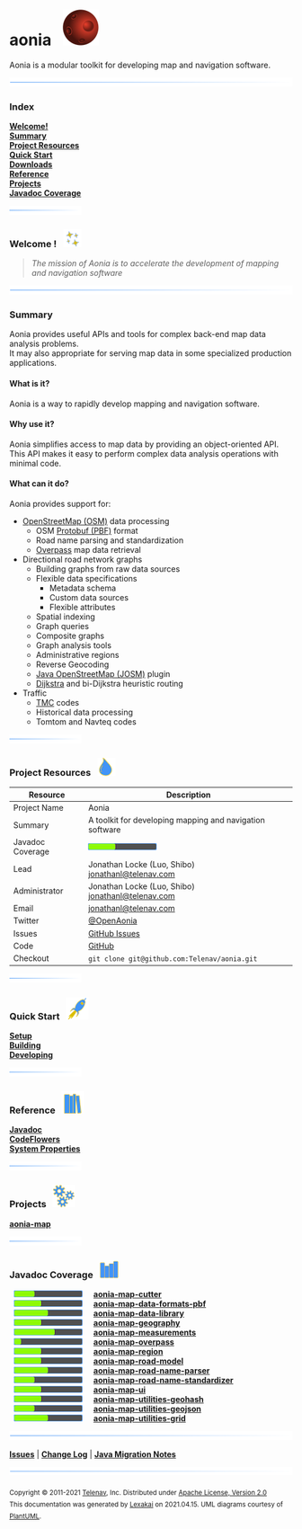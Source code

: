 # aonia &nbsp;&nbsp;![](documentation/images/aonia-64.png)

Aonia is a modular toolkit for developing map and navigation software.

![](documentation/images/horizontal-line.png)

[//]: # (start-user-text)

### Index <a name = "index"></a>

[**Welcome!**](#welcome)  
[**Summary**](#summary)  
[**Project Resources**](#project-resources)  
[**Quick Start**](#quick-start)  
[**Downloads**](#downloads)  
[**Reference**](#reference)  
[**Projects**](#projects)  
[**Javadoc Coverage**](#javadoc-coverage)

![](documentation/images/short-horizontal-line.png)

### Welcome <a name = "welcome"></a>! &nbsp; ![](documentation/images/stars-32.png)

> *The mission of Aonia is to accelerate the development of mapping and navigation software*

![](documentation/images/horizontal-line.png)

### Summary <a name = "summary"></a>

Aonia provides useful APIs and tools for complex back-end map data analysis problems.  
It may also appropriate for serving map data in some specialized production applications.

#### What is it?

Aonia is a way to rapidly develop mapping and navigation software.

#### Why use it?

Aonia simplifies access to map data by providing an object-oriented API.  
This API makes it easy to perform complex data analysis operations with minimal code.

#### What can it do?

Aonia provides support for:

- [OpenStreetMap (OSM)](https://www.openstreetmap.org/) data processing
    - OSM [Protobuf (PBF)](https://wiki.openstreetmap.org/wiki/PBF_Format) format
    - Road name parsing and standardization
    - [Overpass](https://wiki.openstreetmap.org/wiki/Overpass_API) map data retrieval
- Directional road network graphs
    - Building graphs from raw data sources
    - Flexible data specifications
        - Metadata schema
        - Custom data sources
        - Flexible attributes
    - Spatial indexing
    - Graph queries
    - Composite graphs
    - Graph analysis tools
    - Administrative regions
    - Reverse Geocoding
    - [Java OpenStreetMap (JOSM)](https://josm.openstreetmap.de) plugin
    - [Dijkstra](https://en.wikipedia.org/wiki/Dijkstra's_algorithm) and bi-Dijkstra heuristic routing
- Traffic
    - [TMC](https://en.wikipedia.org/wiki/Traffic_message_channel) codes
    - Historical data processing
    - Tomtom and Navteq codes

![](documentation/images/short-horizontal-line.png)

### Project Resources <a name = "project-resources"></a> &nbsp; ![](documentation/images/water-32.png)

| Resource     |     Description                   |
|--------------|-----------------------------------|
| Project Name | Aonia |
| Summary | A toolkit for developing mapping and navigation software |
| Javadoc Coverage |  <!-- ${project-javadoc-average-coverage-meter} -->  ![](documentation/images/meter-40-12.png) <!-- end --> |
| Lead | Jonathan Locke (Luo, Shibo) <br/> [jonathanl@telenav.com](mailto:jonathanl@telenav.com) |
| Administrator | Jonathan Locke (Luo, Shibo) <br/> [jonathanl@telenav.com](mailto:jonathanl@telenav.com) |
| Email | [jonathanl@telenav.com](mailto:jonathanl@telenav.com) |
| Twitter | [@OpenAonia](https://twitter.com/openaonia) |
| Issues | [GitHub Issues](https://github.com/Telenav/aonia/issues) |
| Code | [GitHub](https://github.com/Telenav/aonia) |
| Checkout | `git clone git@github.com:Telenav/aonia.git` |

![](documentation/images/short-horizontal-line.png)

### Quick Start <a name = "quick-start"></a>&nbsp; ![](documentation/images/rocket-40.png)

[**Setup**](documentation/overview/setup.md)  
[**Building**](documentation/overview/building.md)  
[**Developing**](documentation/developing/index.md)

![](documentation/images/short-horizontal-line.png)

### Reference <a name = "reference"></a>&nbsp; ![](documentation/images/books-40.png)

[**Javadoc**](https://telenav.github.io/aonia/javadoc)  
[**CodeFlowers**](https://telenav.github.io/aonia/codeflowers/site/index.html)  
[**System Properties**](documentation/developing/system-properties.md)

![](documentation/images/short-horizontal-line.png)

[//]: # (end-user-text)

### Projects <a name = "projects"></a> &nbsp; ![](documentation/images/gears-40.png)

[**aonia-map**](aonia-map/README.md)  

![](documentation/images/short-horizontal-line.png)

### Javadoc Coverage <a name = "javadoc-coverage"></a> &nbsp; ![](documentation/images/bargraph-32.png)

&nbsp;  ![](documentation/images/meter-30-12.png) &nbsp; &nbsp; [**aonia-map-cutter**](cutter/README.md)  
&nbsp;  ![](documentation/images/meter-40-12.png) &nbsp; &nbsp; [**aonia-map-data-formats-pbf**](pbf/README.md)  
&nbsp;  ![](documentation/images/meter-50-12.png) &nbsp; &nbsp; [**aonia-map-data-library**](library/README.md)  
&nbsp;  ![](documentation/images/meter-40-12.png) &nbsp; &nbsp; [**aonia-map-geography**](geography/README.md)  
&nbsp;  ![](documentation/images/meter-60-12.png) &nbsp; &nbsp; [**aonia-map-measurements**](measurements/README.md)  
&nbsp;  ![](documentation/images/meter-10-12.png) &nbsp; &nbsp; [**aonia-map-overpass**](overpass/README.md)  
&nbsp;  ![](documentation/images/meter-40-12.png) &nbsp; &nbsp; [**aonia-map-region**](region/README.md)  
&nbsp;  ![](documentation/images/meter-40-12.png) &nbsp; &nbsp; [**aonia-map-road-model**](model/README.md)  
&nbsp;  ![](documentation/images/meter-50-12.png) &nbsp; &nbsp; [**aonia-map-road-name-parser**](name-parser/README.md)  
&nbsp;  ![](documentation/images/meter-30-12.png) &nbsp; &nbsp; [**aonia-map-road-name-standardizer**](name-standardizer/README.md)  
&nbsp;  ![](documentation/images/meter-40-12.png) &nbsp; &nbsp; [**aonia-map-ui**](ui/README.md)  
&nbsp;  ![](documentation/images/meter-40-12.png) &nbsp; &nbsp; [**aonia-map-utilities-geohash**](geohash/README.md)  
&nbsp;  ![](documentation/images/meter-30-12.png) &nbsp; &nbsp; [**aonia-map-utilities-geojson**](geojson/README.md)  
&nbsp;  ![](documentation/images/meter-50-12.png) &nbsp; &nbsp; [**aonia-map-utilities-grid**](grid/README.md)

[//]: # (start-user-text)

![](documentation/images/horizontal-line.png)

[**Issues**](https://github.com/Telenav/aonia/issues) |
[**Change Log**](change-log.md) |
[**Java Migration Notes**](documentation/overview/java-migration-notes.md)

[//]: # (end-user-text)

![](documentation/images/horizontal-line.png)

<sub>Copyright &#169; 2011-2021 [Telenav](http://telenav.com), Inc. Distributed under [Apache License, Version 2.0](LICENSE)</sub>  
<sub>This documentation was generated by [Lexakai](https://github.com/Telenav/lexakai) on 2021.04.15. UML diagrams courtesy
of [PlantUML](http://plantuml.com).</sub>
